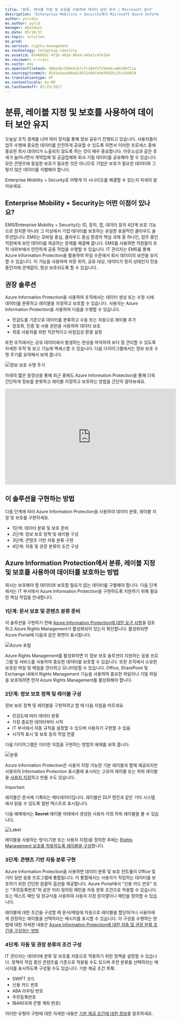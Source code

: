 ```yaml
---
title: "분류, 레이블 지정 및 보호를 사용하여 데이터 보안 유지 | Microsoft 문서"
description: "Enterprise Mobility + Security에서 Microsoft Azure Information Protection 기능을 활용하여 어떻게 데이터를 분류하고, 레이블을 지정하고, 보호할 수 있는지를 설명하는 시나리오."
author: yuridio
ms.author: yurid
manager: mbaldwin
ms.date: 05/18/17
ms.topic: solution
ms.prod: 
ms.service: rights-management
ms.technology: techgroup-identity
ms.assetid: 65409d5c-4f1b-4026-86e9-e65e1c4fe2b4
ms.reviewer: v-craic
ms.suite: ems
ms.openlocfilehash: 98bedbc50843cb7cfc284f5f29d40ca8b298f11a
ms.sourcegitcommit: 0541e4aa400a818551469fe9df8929c25c2dd918
ms.translationtype: HT
ms.contentlocale: ko-KR
ms.lasthandoff: 07/25/2017
---
```

# <a name="secure-data-using-classification-labeling-and-protection"></a>분류, 레이블 지정 및 보호를 사용하여 데이터 보안 유지

오늘날 조직 경계를 너머 여러 장치를 통해 정보 공유가 진행되고 있습니다.  사용자들이 업무 수행에 중요한 데이터를 안전하게 공유할 수 있도록 하면서 이러한 프로세스 중에 중요한 회사 데이터가 노출되지 않도록 하는 것이 매우 중요합니다. 아웃소싱과 같은 추세가 늘어나면서 계약업체 및 공급업체와 회사 기밀 데이터를 공유해야 할 수 있습니다. 모든 콘텐츠에 동일한 보호가 필요한 것은 아니므로 기업은 보호가 필요한 데이터와 그렇지 않은 데이터를 식별해야 합니다.

Enterprise Mobility + Security로 어떻게 이 시나리오를 해결할 수 있는지 자세히 알아보세요.

## <a name="how-can-enterprise-mobility--security-help-you"></a>Enterprise Mobility + Security는 어떤 이점이 있나요?

EMS(Enterprise Mobility + Security)는 ID, 장치, 앱, 데이터 등의 4단계 보호 기능으로 장치뿐 아니라 그 이상에서 기업 데이터를 보호하는 유일한 포괄적인 클라우드 솔루션입니다. EMS는 모바일 중심, 클라우드 중심 환경의 핵심 과제 중 하나인, 업무 중인 직원에게 보안 데이터를 제공하는 문제를 해결해 줍니다. EMS를 사용하면 직원들이 조직 내외부에서 안전하게 공동 작업을 수행할 수 있습니다. IT 관리자는 EMS를 통해 Azure Information Protection을 활용하여 파일 수준에서 회사 데이터의 보안을 유지할 수 있습니다. 이 기능을 사용하여 저장 위치, 공유 대상, 데이터가 정지 상태인지 전송 중인지에 관계없이, 항상 보호되도록 할 수 있습니다.

## <a name="recommended-solution"></a>권장 솔루션

Azure Information Protection을 사용하여 조직에서는 데이터 생성 또는 수정 시에 데이터를 분류하고 레이블을 지정하고 보호할 수 있습니다. 사용자는 Azure Information Protection을 사용하여 다음을 수행할 수 있습니다.

- 민감도를 기준으로 데이터를 분류하고 수동 또는 자동으로 레이블 추가
- 암호화, 인증 및 사용 권한을 사용하여 데이터 보호
- 최종 사용자를 위한 직관적이고 비침입성 환경 설정

또한 조직에서는 공유 데이터에서 발생하는 현상을 파악하여 보다 잘 관리할 수 있도록 자세한 추적 및 보고 기능에 액세스할 수 있습니다. 다음 다이어그램에서는 정보 보호 수명 주기를 요약해서 보여 줍니다.

![정보 보호 수명 주기](./media/infoprotect-secure-classify-scenario/infoprotect-secure-classify-scenario-fig1.png)

아래의 짧은 동영상을 통해 외근 중에도 Azure Information Protection을 통해 더욱 간단하게 정보를 분류하고 레이블 지정하고 보호하는 방법을 간단히 알아보세요.

<iframe src="https://channel9.msdn.com/Shows/Mechanics/An-Introduction-to-Microsoft-Azure-Information-Protection/player" width="560" height="315" allowFullScreen frameBorder="0"></iframe>

## <a name="how-to-implement-this-solution"></a>이 솔루션을 구현하는 방법

다음 단계에 따라 Azure Information Protection을 사용하여 데이터 분류, 레이블 지정 및 보호를 구현하세요.

- 1단계: 데이터 분류 및 보호 준비
- 2단계: 정보 보호 정책 및 레이블 구성
- 3단계: 콘텐츠 기반 자동 분류 구현
- 4단계: 자동 및 권장 분류의 조건 구성

## <a name="how-to-secure-data-using-classification-labeling-and-protection-with-azure-information-protection"></a>Azure Information Protection에서 분류, 레이블 지정 및 보호를 사용하여 데이터를 보호하는 방법

회사는 보호해야 할 데이터와 보호할 필요가 없는 데이터를 구별해야 합니다. 다음 단계에서는 IT 부서에서 Azure Information Protection을 구현하도록 지원하기 위해 필요한 핵심 작업을 안내합니다.

### <a name="step-1-preparing-for-document-protection-and-content-classification"></a>1단계: 문서 보호 및 콘텐츠 분류 준비

이 솔루션을 구현하기 전에 [Azure Information Protection에 대한 요구 사항](/information-protection/get-started/requirements)을 검토하고 Azure Rights Management가 활성화되어 있는지 확인합니다. 활성화되면 Azure Portal에 다음과 같은 화면이 표시됩니다.

![Azure 포털](./media/infoprotect-secure-classify-scenario/infoprotect-secure-classify-scenario-fig2.png)

Azure Rights Management를 활성화하면 이 정보 보호 솔루션이 지원하는 응용 프로그램 및 서비스를 사용하여 중요한 데이터를 보호할 수 있습니다. 또한 조직에서 소유한 보호된 파일 및 메일을 관리하고 모니터링할 수 있습니다. Office, SharePoint 및 Exchange 내에서 Rights Management 기능을 사용하여 중요한 파일이나 기밀 파일을 보호하려면 먼저 Azure Rights Management를 활성화해야 합니다.

### <a name="step-2-configure-information-protection-policies-and-labels"></a>2단계: 정보 보호 정책 및 레이블 구성

정보 보호 정책 및 레이블을 구현하려고 할 때 다음 지침을 따르세요.

- 민감도에 따라 데이터 분류
- 가장 중요한 데이터부터 시작
- IT 부서에서 자동 규칙을 설정할 수 있으며 사용자가 구현할 수 있음
- 시각적 표시 및 보호 등의 작업 연결

다음 다이어그램은 이러한 지침을 구현하는 방법의 예제를 보여 줍니다.

![분류](./media/infoprotect-secure-classify-scenario/infoprotect-secure-classify-scenario-fig3.png)

Azure Information Protection은 사용자 지정 가능한 기본 레이블과 함께 제공되지만 사용자의 Information Protection 표시줄에 표시되는 고유의 레이블 또는 하위 레이블을 [사용자 지정](/information-protection/deploy-use/configure-policy-new-label)하고 만들 수도 있습니다.

> [!IMPORTANT]
> 레이블은 문서에 기록되는 메타데이터입니다. 레이블은 DLP 엔진과 같은 기타 시스템에서 읽을 수 있도록 일반 텍스트로 표시됩니다.

다음 예제에서는 **Secret** 레이블 아래에서 생성된 사용자 지정 하위 레이블을 볼 수 있습니다.

![Label](./media/infoprotect-secure-classify-scenario/infoprotect-secure-classify-scenario-fig4.png)

레이블을 사용하는 방식(기본 또는 사용자 지정)을 정의한 후에는 [Rights Management 보호를 적용하도록 레이블을 구성](/information-protection/deploy-use/configure-policy-new-label)합니다.

### <a name="step-3-implement-content-based-automatic-classification"></a>3단계: 콘텐츠 기반 자동 분류 구현

Azure Information Protection을 사용하면 데이터 분류 및 보호 컨트롤이 Office 및 기타 일반 응용 프로그램에 통합됩니다. 이 통합에서는 사용자가 작업하는 데이터를 보호하기 위한 간단한 원클릭 옵션을 제공합니다. Azure Portal에서 "신용 카드 번호" 또는 "주민등록번호"와 같은 미리 정의된 패턴을 자동 분류 조건으로 적용할 수 있습니다. 또는 텍스트 패턴 및 정규식을 사용하여 사용자 지정 문자열이나 패턴을 정의할 수 있습니다.

레이블에 대한 조건을 구성할 때 문서/메일에 자동으로 레이블을 할당하거나 사용자에게 권장하는 레이블을 선택하라는 메시지를 표시할 수 있습니다. 이 구성을 수행하는 방법에 대한 자세한 내용은 [Azure Information Protection에 대한 자동 및 권장 분류 조건을 구성하는 방법](/information-protection/deploy-use/configure-policy-classification)


### <a name="step-4-configure-conditions-for-automatic-and-recommended-classification"></a>4단계: 자동 및 권장 분류의 조건 구성

IT 관리자는 데이터에 분류 및 보호를 자동으로 적용하기 위한 정책을 설정할 수 있습니다. 정책이 작업 중인 콘텐츠를 기준으로 적용될 수도 있으며 추천 분류를 선택하라는 메시지를 표시하도록 구성될 수도 있습니다. 기본 제공 조건 목록:

- SWIFT 코드
- 신용 카드 번호
- ABA 라우팅 번호
- 주민등록번호
- IBAN(국제 은행 계좌 번호)

이러한 유형의 구현에 대한 자세한 내용은 [기본 제공 조건에 대한 정보](/information-protection/deploy-use/configure-policy-classification#information-about-the-built-in-conditions)를 참조하세요.
